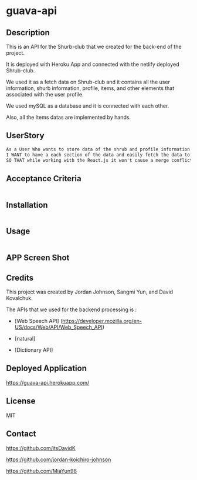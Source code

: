 # guava-api

## Description 

This is an API for the Shurb-club that we created for the back-end of the project. 

It is deployed with Heroku App and connected with the netlify deployed Shrub-club. 

We used it as a fetch data on Shrub-club and it contains all the user information, shurb information, profile, items, and other elements that associated with the user profile. 

We used mySQL as a database and it is connected with each other. 

Also, all the Items datas are implemented by hands. 

## UserStory 

```md
As a User Who wants to store data of the shrub and profile information in the database. 
I WANT to have a each section of the data and easily fetch the data to the front end
SO THAT while working with the React.js it won't cause a merge conflict and easy to work with the team mates without working space issues. 

```

## Acceptance Criteria

```md

```

## Installation 

```md

```

## Usage 

```md

```

## APP Screen Shot 



## Credits 

This project was created by Jordan Johnson, Sangmi Yun, and David Kovalchuk.

The APIs that we used for the backend processing is :

- [Web Speech API] (https://developer.mozilla.org/en-US/docs/Web/API/Web_Speech_API)

- [natural] 

- [Dictionary API]


## Deployed Application 

https://guava-api.herokuapp.com/

## License 

MIT 

## Contact 

https://github.com/itsDavidK

https://github.com/jordan-koichiro-johnson

https://github.com/MiaYun98